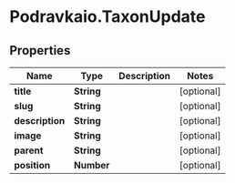 # Podravkaio.TaxonUpdate

## Properties
Name | Type | Description | Notes
------------ | ------------- | ------------- | -------------
**title** | **String** |  | [optional] 
**slug** | **String** |  | [optional] 
**description** | **String** |  | [optional] 
**image** | **String** |  | [optional] 
**parent** | **String** |  | [optional] 
**position** | **Number** |  | [optional] 


